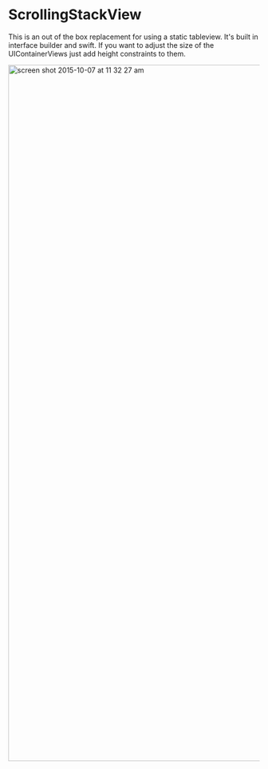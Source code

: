 # ScrollingStackView
This is an out of the box replacement for using a static tableview.  It's built in interface builder and swift.  If you want to adjust the size of the UIContainerViews just add height constraints to them.

<img width="1398" alt="screen shot 2015-10-07 at 11 32 27 am" src="https://cloud.githubusercontent.com/assets/643857/10345898/b0a4179c-6ce9-11e5-9d23-a8187a67f4e7.png">
